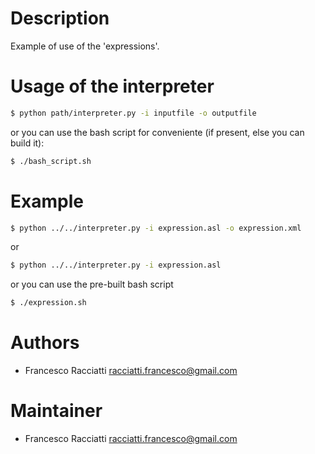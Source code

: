 Description
============
Example of use of the 'expressions'.


Usage of the interpreter
========================
``` sh
$ python path/interpreter.py -i inputfile -o outputfile
```

or you can use the bash script for conveniente (if present, else you can build it):

``` sh
$ ./bash_script.sh
```

Example
=======
``` sh
$ python ../../interpreter.py -i expression.asl -o expression.xml
```

or

``` sh
$ python ../../interpreter.py -i expression.asl
```

or you can use the pre-built bash script

``` sh
$ ./expression.sh
```


Authors
=======
+ Francesco Racciatti  	<racciatti.francesco@gmail.com>


Maintainer
==========
+ Francesco Racciatti	<racciatti.francesco@gmail.com>
